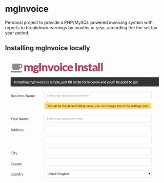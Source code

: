 mgInvoice
=========

Personal project to provide a PHP/MySQL powered invoicing system with reports to breakdown earnings by months or year, according the the set tax year period.

## Installing mgInvoice locally
![mgInvoice install](/images/readme/install.jpg)

